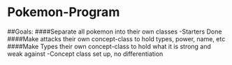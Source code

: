 # Pokemon-Program
##Goals: 
####Separate all pokemon into their own classes
-Starters Done
####Make attacks their own concept-class to hold types, power, name, etc
####Make Types their own concept-class to hold what it is strong and weak against
-Concept class set up, no differentiation
